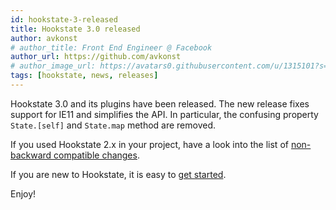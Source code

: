 ```yaml
---
id: hookstate-3-released
title: Hookstate 3.0 released
author: avkonst
# author_title: Front End Engineer @ Facebook
author_url: https://github.com/avkonst
# author_image_url: https://avatars0.githubusercontent.com/u/1315101?s=400&v=4
tags: [hookstate, news, releases]
---
```


Hookstate 3.0 and its plugins have been released. The new release fixes support for IE11 and simplifies the API.
In particular, the confusing property `State.[self]` and `State.map` method are removed.

If you used Hookstate 2.x in your project, have a look into the list of [non-backward compatible changes](./migrating-to-v3).

If you are new to Hookstate, it is easy to [get started](./getting-started).

Enjoy!
